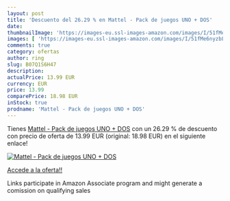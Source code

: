 ```yaml
---
layout: post
title: 'Descuento del 26.29 % en Mattel - Pack de juegos UNO + DOS'
date: 
thumbnailImage: 'https://images-eu.ssl-images-amazon.com/images/I/51fMe6nyzbL._SL200_.jpg'
images: [ 'https://images-eu.ssl-images-amazon.com/images/I/51fMe6nyzbL._SL200_.jpg' ]
comments: true
category: ofertas
author: ring
slug: B07Q1S6H47
description:
actualPrice: 13.99 EUR
currency: EUR
price: 13.99
comparePrice: 18.98 EUR
inStock: true
prodname: 'Mattel - Pack de juegos UNO + DOS'
---
```


Tienes [Mattel - Pack de juegos UNO + DOS](https://www.amazon.es/dp/B07Q1S6H47/?tag=tolees-21) con un 26.29 % de descuento con precio de oferta de 13.99 EUR (original: 18.98 EUR) en el siguiente enlace!

[![Mattel - Pack de juegos UNO + DOS](https://images-eu.ssl-images-amazon.com/images/I/51fMe6nyzbL._SL200_.jpg)](https://www.amazon.es/dp/B07Q1S6H47/?tag=tolees-21)

[Accede a la oferta!!](https://www.amazon.es/dp/B07Q1S6H47/?tag=tolees-21)

Links participate in Amazon Associate program and might generate a comission on qualifying sales


